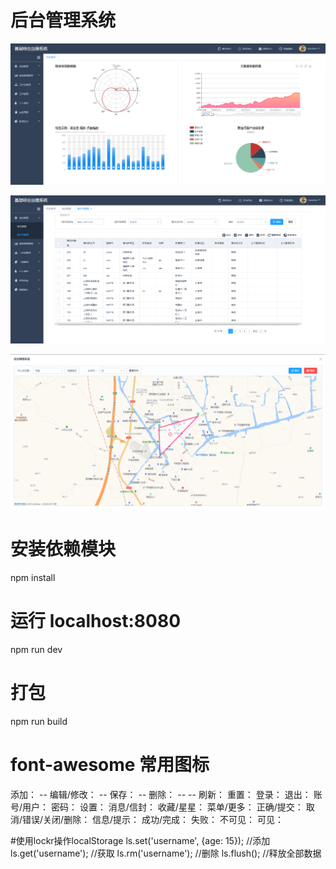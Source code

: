 # 后台管理系统

![Image text](https://github.com/h406621397/ImageRepository/blob/master/sys01.png)

![Image text](https://github.com/h406621397/ImageRepository/blob/master/sys03.png)

![Image text](https://github.com/h406621397/ImageRepository/blob/master/sys02.png)


# 安装依赖模块
npm install

# 运行 localhost:8080
npm run dev

# 打包
npm run build

# font-awesome 常用图标
添加：<i class="fa fa-plus-square-o" aria-hidden="true"></i> -- <i class="fa fa-plus-square" aria-hidden="true"></i>
编辑/修改：<i class="fa fa-pencil-square-o" aria-hidden="true"></i> -- <i class="fa fa-pencil-square" aria-hidden="true"></i>
保存：<i class="fa fa-floppy-o" aria-hidden="true"></i> -- <i class="fa fa-check-square" aria-hidden="true"></i>
删除：<i class="fa fa-window-close" aria-hidden="true"></i> -- <i class="fa fa-trash-o" aria-hidden="true"></i> -- <i class="fa fa-trash" aria-hidden="true"></i>
刷新：<i class="fa fa-refresh" aria-hidden="true"></i>
重置：<i class="fa fa-repeat" aria-hidden="true"></i>
登录：<i class="fa fa-sign-in" aria-hidden="true"></i>
退出：<i class="fa fa-sign-out" aria-hidden="true"></i>
账号/用户：<i class="fa fa-user" aria-hidden="true"></i>
密码：<i class="fa fa-unlock-alt" aria-hidden="true"></i>
设置：<i class="fa fa-cog menu-icon" aria-hidden="true"></i>
消息/信封：<i class="el-icon-message" aria-hidden="true"></i>
收藏/星星：<i class="el-icon-star-off" aria-hidden="true"></i>
菜单/更多：<i class="fa fa-bars" aria-hidden="true"></i>
正确/提交：<i class="fa fa-check" aria-hidden="true"></i>
取消/错误/关闭/删除：<i class="fa fa-times" aria-hidden="true"></i>
信息/提示：<i class="fa fa-info-circle" aria-hidden="true"></i>
成功/完成：<i class="fa fa-check-circle" aria-hidden="true"></i>
失败：<i class="fa fa-times-circle" aria-hidden="true"></i>
不可见：<i class="fa fa-eye-slash" aria-hidden="true"></i>
可见：<i class="fa fa-eye" aria-hidden="true"></i>

#使用lockr操作localStorage
ls.set('username', {age: 15}); //添加
ls.get('username'); //获取
ls.rm('username'); //删除
ls.flush(); //释放全部数据

